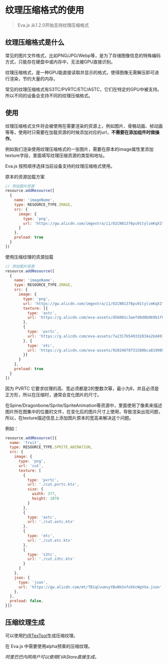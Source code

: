 # 纹理压缩格式的使用

> Eva.js 从1.2.0开始支持纹理压缩格式

## 纹理压缩格式是什么
常见的图片文件格式，比如PNG/JPG/Webp等，是为了存储图像信息的特殊编码方式，只能存在硬盘中或内存中，无法被GPU直接识别。

纹理压缩格式，是一种GPU能直接读取并显示的格式，使得图像无需解压即可进行渲染，节约大量的内存。

常见的纹理压缩格式有S3TC/PVRTC/ETC/ASTC，它们在特定的GPU中被支持。所以不同的设备会支持不同的纹理压缩格式。


## 使用
纹理压缩格式文件将会被使用在需要渲染的资源上，例如图片、骨骼动画、帧动画等等，使用时只需要在加载资源的时候添加对应的url，**不需要在添加组件时做操作**。

例如我们渲染使用纹理压缩格式的一张图片，需要在原本的image属性里添加texture字段，里面填写纹理压缩资源的类型和地址。

Eva.js 按照顺序选择当前设备支持的纹理压缩格式使用。

原本的资源加载方案
```js
// 添加图片资源
resource.addResource([
  {
    name: 'imageName',
    type: RESOURCE_TYPE.IMAGE,
    src: {
      image: {
        type: 'png',
        url: 'https://gw.alicdn.com/imgextra/i1/O1CN01376pu91tylcmKqXIt_!!6000000005971-2-tps-658-1152.png',
      }
    },
    preload: true
  }
])
```

使用压缩纹理的资源加载

```js
// 添加图片资源
resource.addResource([
  {
    name: 'imageName',
    type: RESOURCE_TYPE.IMAGE,
    src: {
      image: {
        type: 'png',
        url: 'https://gw.alicdn.com/imgextra/i1/O1CN01376pu91tylcmKqXIt_!!6000000005971-2-tps-658-1152.png',
        texture: [{
          type: 'astc',
          url: 'https://g.alicdn.com/eva-assets/d56001c3aefd0d8b069b1f0c4f3d2aec/0.0.1/tmp/08056/image.astc.ktx'
        },
        {
          type: 'pvrtc',
          url: 'https://g.alicdn.com/eva-assets/7a2317b549332834a2bd491e9ce9324a/0.0.1/tmp/835e3/image.pvrtc.ktx'
        }, {
          type: 'etc',
          url: 'https://g.alicdn.com/eva-assets/910246f8f31588bca8199896272b0767/0.0.1/tmp/371ff/image.etc.ktx'
        }]
      }
    },
    preload: true
  }
])
```

因为 PVRTC 它要求纹理的高、宽必须都是2的整数次幂，最小为8，并且必须是正方形，所以在压缩时，通常会变化图片的尺寸。

在Spine/Dragonbone/Sprite/SpriteAnimation等资源中，里面使用了像素来描述图片所在图集中的位置的文件，在变化后的图片尺寸上使用，导致渲染出现问题，所以，在texture描述信息上添加图片原本的宽高来解决这个问题。

例如：

```js
resource.addResource([{
  name: 'fruit',
  type: RESOURCE_TYPE.SPRITE_ANIMATION,
  src: {
    image: {
      type: 'png',
      url: 'cut',
      texture: [
        {
          type: 'pvrtc',
          url: './cut.pvrtc.ktx',
          size: {
            width: 377,
            height: 1070
          }
        },
        {
          type: 'astc',
          url: './cut.astc.ktx'
        },
        {
          type: 'etc',
          url: './cut.etc.ktx'
        },
        {
          type: 's3tc',
          url: './cut.s3tc.ktx'
        }
      ]
    },
    json: {
      type: 'json',
      url: 'https://gw.alicdn.com/mt/TB1qCvumsyYBuNkSnfoXXcWgVXa.json',
    },
  },
  preload: false,
}])
```

## 压缩纹理生成

可以使用[PVRTexTool](https://developer.imaginationtech.com/pvrtextool/)生成压缩纹理。

在 Eva.js 中需要使用alpha预乘的压缩纹理。

*阿里巴巴内网用户可以使用EVAStore直接生成。*

<br/>
<br/>
<br/>
<br/>
<br/>
<br/>